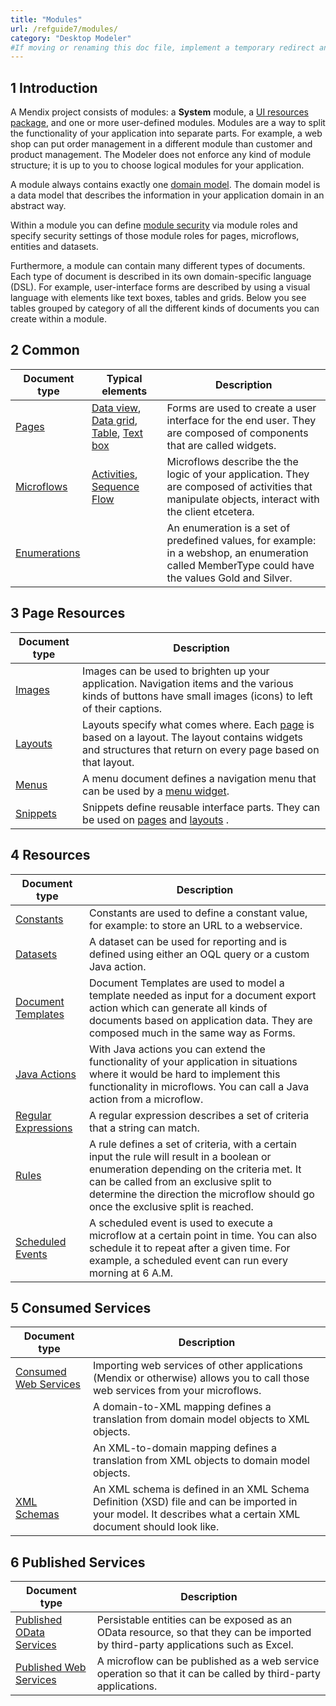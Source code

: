 ```yaml
---
title: "Modules"
url: /refguide7/modules/
category: "Desktop Modeler"
#If moving or renaming this doc file, implement a temporary redirect and let the respective team know they should update the URL in the product. See Mapping to Products for more details.
---
```


## 1 Introduction

A Mendix project consists of modules: a **System** module, a [UI resources package](/refguide7/ui-resources-package/), and one or more user-defined modules. Modules are a way to split the functionality of your application into separate parts. For example, a web shop can put order management in a different module than customer and product management. The Modeler does not enforce any kind of module structure; it is up to you to choose logical modules for your application.

A module always contains exactly one [domain model](/refguide7/domain-model/). The domain model is a data model that describes the information in your application domain in an abstract way.

Within a module you can define [module security](/refguide7/module-security/) via module roles and specify security settings of those module roles for pages, microflows, entities and datasets.

Furthermore, a module can contain many different types of documents. Each type of document is described in its own domain-specific language (DSL). For example, user-interface forms are described by using a visual language with elements like text boxes, tables and grids. Below you see tables grouped by category of all the different kinds of documents you can create within a module.

## 2 Common

| Document type | Typical elements | Description |
| --- | --- | --- |
| [Pages](/refguide7/pages/) | [Data view](/refguide7/data-view/), [Data grid](/refguide7/data-grid/), [Table](/refguide7/table/), [Text box](/refguide7/text-box/) | Forms are used to create a user interface for the end user. They are composed of components that are called widgets. |
| [Microflows](/refguide7/microflows/) | [Activities](/refguide7/activities/), [Sequence Flow](/refguide7/sequence-flow/) | Microflows describe the the logic of your application. They are composed of activities that manipulate objects, interact with the client etcetera. |
| [Enumerations](/refguide7/enumerations/) |   | An enumeration is a set of predefined values, for example: in a webshop, an enumeration called MemberType could have the values Gold and Silver. |

## 3 Page Resources

| Document type | Description |
| --- | --- |
| [Images](/refguide7/images/) | Images can be used to brighten up your application. Navigation items and the various kinds of buttons have small images (icons) to left of their captions. |
| [Layouts](/refguide7/layout/) | Layouts specify what comes where. Each  [page](/refguide7/page/) is based on a layout. The layout contains widgets and structures that return on every page based on that layout.  |
| [Menus](/refguide7/menu/) | A menu document defines a navigation menu that can be used by a  [menu widget](/refguide7/menu-widgets/). |
| [Snippets](/refguide7/snippet/) | Snippets define reusable interface parts. They can be used on  [pages](/refguide7/page/) and  [layouts](/refguide7/layout/) . |

## 4 Resources

| Document type | Description |
| --- | --- |
| [Constants](/refguide7/constants/) | Constants are used to define a constant value, for example: to store an URL to a webservice. |
| [Datasets](/refguide7/data-sets/) | A dataset can be used for reporting and is defined using either an OQL query or a custom Java action. |
| [Document Templates](/refguide7/document-templates/) | Document Templates are used to model a template needed as input for a document export action which can generate all kinds of documents based on application data. They are composed much in the same way as Forms. |
| [Java Actions](/refguide7/java-actions/) | With Java actions you can extend the functionality of your application in situations where it would be hard to implement this functionality in microflows. You can call a Java action from a microflow. |
| [Regular Expressions](/refguide7/regular-expressions/) | A regular expression describes a set of criteria that a string can match. |
| [Rules](/refguide7/rules/) | A rule defines a set of criteria, with a certain input the rule will result in a boolean or enumeration depending on the criteria met. It can be called from an exclusive split to determine the direction the microflow should go once the exclusive split is reached. |
| [Scheduled Events](/refguide7/scheduled-events/) | A scheduled event is used to execute a microflow at a certain point in time. You can also schedule it to repeat after a given time. For example, a scheduled event can run every morning at 6 A.M. |

## 5 Consumed Services

| Document type | Description |
| --- | --- |
| [Consumed Web Services](/refguide7/consumed-web-services/) | Importing web services of other applications (Mendix or otherwise) allows you to call those web services from your microflows. |
|  | A domain-to-XML mapping defines a translation from domain model objects to XML objects. |
|  | An XML-to-domain mapping defines a translation from XML objects to domain model objects. |
| [XML Schemas](/refguide7/xml-schemas/) | An XML schema is defined in an XML Schema Definition (XSD) file and can be imported in your model. It describes what a certain XML document should look like. |

## 6 Published Services

| Document type | Description |
| --- | --- |
| [Published OData Services](/refguide7/published-odata-services/) | Persistable entities can be exposed as an OData resource, so that they can be imported by third-party applications such as Excel. |
| [Published Web Services](/refguide7/published-web-services/) | A microflow can be published as a web service operation so that it can be called by third-party applications. |
